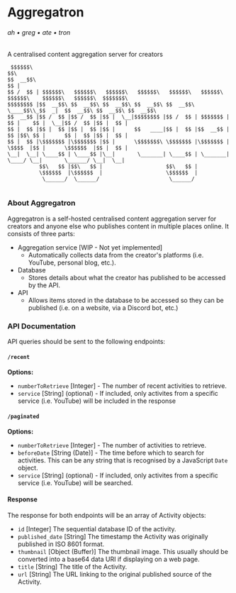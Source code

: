 # Aggregatron
###### ah • greg • ate • tron
A centralised content aggregation server for creators
```
 $$$$$$\                                                               $$\                                   
$$  __$$\                                                              $$ |                                  
$$ /  $$ | $$$$$$\   $$$$$$\   $$$$$$\   $$$$$$\   $$$$$$\   $$$$$$\ $$$$$$\    $$$$$$\   $$$$$$\  $$$$$$$\  
$$$$$$$$ |$$  __$$\ $$  __$$\ $$  __$$\ $$  __$$\ $$  __$$\  \____$$\\_$$  _|  $$  __$$\ $$  __$$\ $$  __$$\ 
$$  __$$ |$$ /  $$ |$$ /  $$ |$$ |  \__|$$$$$$$$ |$$ /  $$ | $$$$$$$ | $$ |    $$ |  \__|$$ /  $$ |$$ |  $$ |
$$ |  $$ |$$ |  $$ |$$ |  $$ |$$ |      $$   ____|$$ |  $$ |$$  __$$ | $$ |$$\ $$ |      $$ |  $$ |$$ |  $$ |
$$ |  $$ |\$$$$$$$ |\$$$$$$$ |$$ |      \$$$$$$$\ \$$$$$$$ |\$$$$$$$ | \$$$$  |$$ |      \$$$$$$  |$$ |  $$ |
\__|  \__| \____$$ | \____$$ |\__|       \_______| \____$$ | \_______|  \____/ \__|       \______/ \__|  \__|
          $$\   $$ |$$\   $$ |                    $$\   $$ |                                                 
          \$$$$$$  |\$$$$$$  |                    \$$$$$$  |                                                 
           \______/  \______/                      \______/                                                                                                                                                                                
                                                                                                                              
```

### About Aggregatron
Aggregatron is a self-hosted centralised content aggregation server for creators and anyone else who publishes content in multiple places online. It consists of three parts:
- Aggregation service [WIP - Not yet implemented]
  - Automatically collects data from the creator's platforms (i.e. YouTube, personal blog, etc.).
- Database
  - Stores details about what the creator has published to be accessed by the API.
- API
  - Allows items stored in the database to be accessed so they can be published (i.e. on a website, via a Discord bot, etc.)
 
### API Documentation
API queries should be sent to the following endpoints:

#### `/recent`
**Options:**

- `numberToRetrieve` [Integer] - The number of recent activities to retrieve.
- `service` [String] (optional) - If included, only activites from a specific service (i.e. YouTube) will be included in the response

#### `/paginated`
**Options:**

- `numberToRetrieve` [Integer] - The number of activities to retrieve.
- `beforeDate` [String (Date)] - The time before which to search for activities. This can be any string that is recognised by a JavaScript `Date` object.
- `service` [String] (optional) - If included, only activites from a specific service (i.e. YouTube) will be searched.

#### Response
The response for both endpoints will be an array of Activity objects:
- `id` [Integer] The sequential database ID of the activity.
- `published_date` [String] The timestamp the Activity was originally published in ISO 8601 format.
- `thumbnail` [Object (Buffer)] The thumbnail image. This usually should be converted into a base64 data URI if displaying on a web page.
- `title` [String] The title of the Activity.
- `url` [String] The URL linking to the original published source of the Activity.
